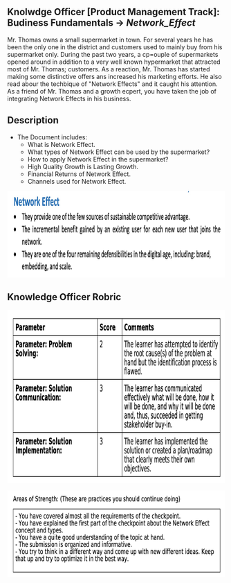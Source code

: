 ## Knolwdge Officer [Product Management Track]: Budiness Fundamentals -> _Network_Effect_
Mr. Thomas owns a small supermarket in town. For several years he has been the only one in the district and customers used to mainly buy from his supermarket only. During the past two years, a cp=ouple of supermarkets opened around in addition to a very well known hypermarket that attracted most of Mr. Thomas; customers. As a reaction, Mr. Thomas has started making some distinctive offers ans increased his marketing efforts. He also read abour the techbique of "Network Effects" and it caught his attention. As a friend of Mr. Thomas and a growth ecpert, you have taken the job of integrating Network Effects in his business.

## Description
- The Document includes:
  - What is Network Effect.
  - What types of Network Effect can be used by the supermarket?
  - How to apply Network Effect in the supermarket?
  - High Quality Growth is Lasting Growth.
  - Financial Returns of Network Effect.
  - Channels used for Network Effect.
 
 <p align="center">
<img src="https://github.com/yarahisham/Supermarket_CaseStudy-Network_Effect/blob/main/Images/Screen%20Shot%202021-04-27%20at%203.47.56%20AM.jpg" alt="alt text" width="700" height="200" >
</p>
 
## Knowledge Officer Robric
<p align="center">
<img src="https://github.com/yarahisham/Supermarket_CaseStudy-Network_Effect/blob/main/Images/Screen%20Shot%202021-04-27%20at%203.48.16%20AM.jpg" alt="alt text" width="700" height="400" >
</p>

<p align="center">
<img src="https://github.com/yarahisham/Supermarket_CaseStudy-Network_Effect/blob/main/Images/Screen%20Shot%202021-04-27%20at%203.48.26%20AM.jpg" alt="alt text" width="700" height="200" >
</p>
